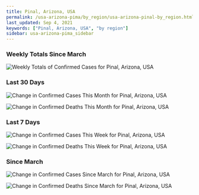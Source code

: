```yaml
---
title: Pinal, Arizona, USA
permalink: /usa-arizona-pima/by_region/usa-arizona-pinal-by_region.html
last_updated: Sep 4, 2021
keywords: ["Pinal, Arizona, USA", "by region"]
sidebar: usa-arizona-pima_sidebar
---
```


<h3>Weekly Totals Since March</h3>

![Weekly Totals of Confirmed Cases for Pinal, Arizona, USA](/covid_tracker/images/graphs/usa-arizona-pinal-weekly_totals_graph.png)

<h3>Last 30 Days</h3>

![Change in Confirmed Cases This Month for Pinal, Arizona, USA](/covid_tracker/images/graphs/usa-arizona-pinal-delta_confirmed-30_days_graph.png)

![Change in Confirmed Deaths This Month for Pinal, Arizona, USA](/covid_tracker/images/graphs/usa-arizona-pinal-delta_deaths-30_days_graph.png)

<h3>Last 7 Days</h3>

![Change in Confirmed Cases This Week for Pinal, Arizona, USA](/covid_tracker/images/graphs/usa-arizona-pinal-delta_confirmed-7_days_graph.png)

![Change in Confirmed Deaths This Week for Pinal, Arizona, USA](/covid_tracker/images/graphs/usa-arizona-pinal-delta_deaths-7_days_graph.png)

<h3>Since March</h3>

![Change in Confirmed Cases Since March for Pinal, Arizona, USA](/covid_tracker/images/graphs/usa-arizona-pinal-delta_confirmed-since_march_graph.png)

![Change in Confirmed Deaths Since March for Pinal, Arizona, USA](/covid_tracker/images/graphs/usa-arizona-pinal-delta_deaths-since_march_graph.png)
